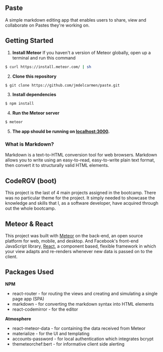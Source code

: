 ## Paste
A simple markdown editing app that enables users to share, view and collaborate on Pastes they're working on.

## Getting Started

1. **Install Meteor**
If you haven't a version of Meteor globally, open up a terminal and run this command
```sh
$ curl https://install.meteor.com/ | sh
```

2. **Clone this repository**
```sh
$ git clone https://github.com/jmdelcarmen/paste.git
```
3. **Install dependencies**
```sh
$ npm install
```
4. **Run the Meteor server**
```sh
$ meteor
```
5. **The app should be running on [localhost:3000](http://localhost:3000).**


### What is Markdown?
Markdown is a text-to-HTML conversion tool for web browsers. Markdown allows you to write using an easy-to-read, easy-to-write plain text format, then convert it to structurally valid HTML elements.

## CodeRGV (boot)
This project is the last of 4 main projects assigned in the bootcamp.
There was no particular theme for the project. It simply needed to showcase the knowledge and skills that I, as a software developer, have acquired through out the whole bootcamp.

## Meteor & React
This project was built with [Meteor](https://www.meteor.com/) on the back-end, an open source platform for web, mobile, and desktop. And Facebook's front-end JavaScript library, [React](https://facebook.github.io/react/), a component based, flexible framework in which your view adapts and re-renders whenever new data is passed on to the client.

## Packages Used
  **NPM**
  * react-router - for routing the views and creating and simulating a single page app (SPA)
  * markdown - for converting the markdown syntax into HTML elements
  * react-codemirror - for the editor

  **Atmosphere**
  * react-meteor-data - for containing the data received from Meteor
  * materialize - for the UI and templating
  * accounts-password - for local authentication which integrates bcrypt
  * themeteorchef:bert - for informative client side alerting
